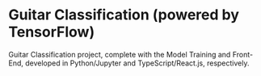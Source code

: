 # Guitar Classification (powered by TensorFlow)

Guitar Classification project, complete with the Model Training and Front-End, developed in Python/Jupyter and TypeScript/React.js, respectively.